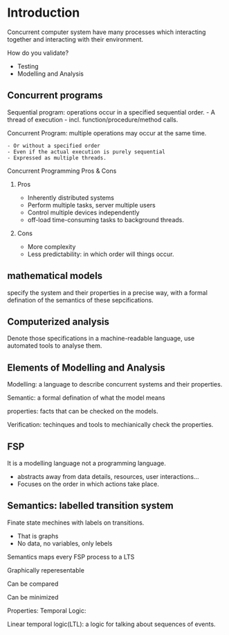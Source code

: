 # Introduction

Concurrent computer system have many processes which interacting together and interacting with their environment.

How do you validate?

- Testing
- Modelling and Analysis

## Concurrent programs

Sequential program: operations occur in a specified sequential order.
	- A thread of execution
	- incl. function/procedure/method calls.

Concurrent Program: multiple operations may occur at the same time.
	
	- Or without a specified order
	- Even if the actual execution is purely sequential
	- Expressed as multiple threads.

Concurrent Programming Pros & Cons

1. Pros
	* Inherently distributed systems
	* Perform multiple tasks, server multiple users
	* Control multiple devices independently
	* off-load time-consuming tasks to background threads.

2. Cons
	* More complexity
	* Less predictability: in which order will things occur.

## mathematical models

specify the system and their properties in a precise way, with a formal defination of the semantics of these sepcifications.

## Computerized analysis

Denote those specifications in a machine-readable language, use automated tools to analyse them.


## Elements of Modelling and Analysis

Modelling: a language to describe concurrent systems and their properties.

Semantic: a formal defination of what the model means

properties: facts that can be checked on the models.

Verification: techinques and tools to mechianically check the properties.


## FSP

It is a modelling language not a programming language.

- abstracts away from data details, resources, user interactions...
- Focuses on the order in which actions take place.

## Semantics: labelled transition system

Finate state mechines with labels on transitions. 

- That is graphs
- No data, no variables, only lebels

Semantics maps every FSP process to a LTS

Graphically reperesentable

Can be compared

Can be minimized


Properties: Temporal Logic:

Linear temporal logic(LTL): a logic for talking about sequences of events.
